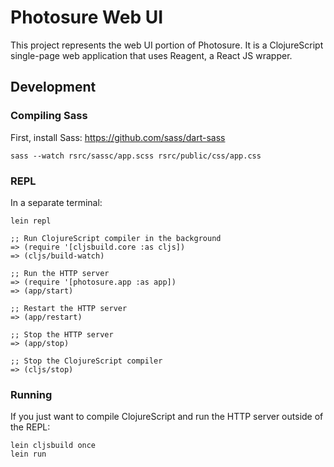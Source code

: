 # Photosure Web UI
This project represents the web UI portion of
Photosure. It is a ClojureScript single-page web application that uses
Reagent, a React JS wrapper.

## Development

### Compiling Sass
First, install Sass: https://github.com/sass/dart-sass
```
sass --watch rsrc/sassc/app.scss rsrc/public/css/app.css
```

### REPL
In a separate terminal:
```
lein repl

;; Run ClojureScript compiler in the background
=> (require '[cljsbuild.core :as cljs])
=> (cljs/build-watch)

;; Run the HTTP server
=> (require '[photosure.app :as app])
=> (app/start)

;; Restart the HTTP server
=> (app/restart)

;; Stop the HTTP server
=> (app/stop)

;; Stop the ClojureScript compiler
=> (cljs/stop)
```

### Running
If you just want to compile ClojureScript and run the HTTP server outside of the REPL:
```
lein cljsbuild once
lein run
```
